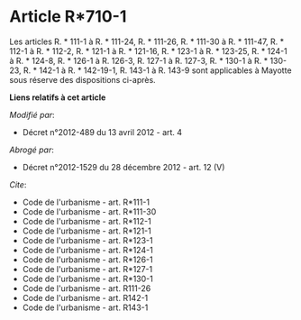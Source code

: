 # Article R*710-1

Les articles R. * 111-1 à R. * 111-24, R. * 111-26, 
R. * 111-30 à R. * 111-47, R. * 112-1 à R. * 112-2, R. * 121-1 à R. * 121-16, 
R. * 123-1 à R. * 123-25, R. * 124-1 à R. * 124-8, 
R. * 126-1 à R. 126-3, R. 127-1 à R. 127-3, R. * 130-1 à R. * 130-23, R. * 142-1 à R. * 142-19-1, R. 143-1 à R. 143-9 sont
applicables à Mayotte sous réserve des dispositions ci-après.

**Liens relatifs à cet article**

_Modifié par_:

  - Décret n°2012-489 du 13 avril 2012 - art. 4

_Abrogé par_:

  - Décret n°2012-1529 du 28 décembre 2012 - art. 12 (V)

_Cite_:

  - Code de l'urbanisme - art. R*111-1
  - Code de l'urbanisme - art. R*111-30
  - Code de l'urbanisme - art. R*112-1
  - Code de l'urbanisme - art. R*121-1
  - Code de l'urbanisme - art. R*123-1
  - Code de l'urbanisme - art. R*124-1
  - Code de l'urbanisme - art. R*126-1
  - Code de l'urbanisme - art. R*127-1
  - Code de l'urbanisme - art. R*130-1
  - Code de l'urbanisme - art. R111-26
  - Code de l'urbanisme - art. R142-1
  - Code de l'urbanisme - art. R143-1
